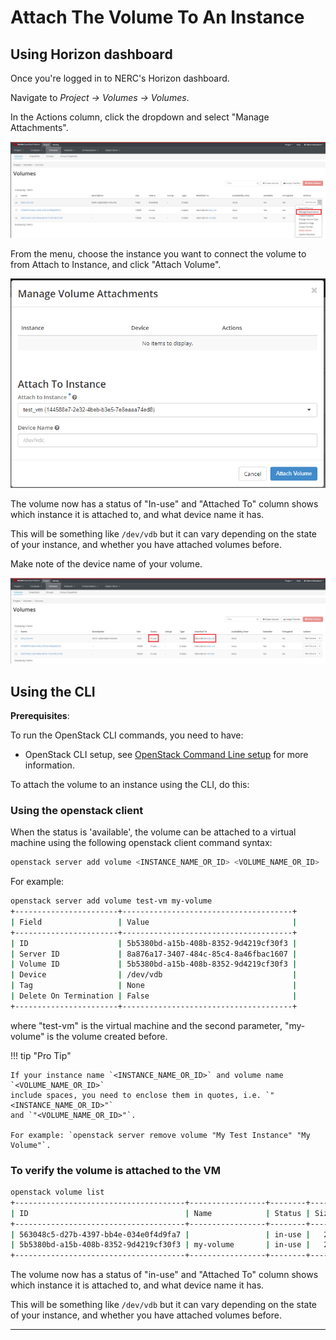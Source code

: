 # Attach The Volume To An Instance

## Using Horizon dashboard

Once you're logged in to NERC's Horizon dashboard.

Navigate to _Project -> Volumes -> Volumes_.

In the Actions column, click the dropdown and select "Manage Attachments".

![Volume Dropdown Options](images/volume_options.png)

From the menu, choose the instance you want to connect the volume to from
Attach to Instance, and click "Attach Volume".

![Attach Volume](images/volume_attach.png)

The volume now has a status of "In-use" and "Attached To" column shows which
instance it is attached to, and what device name it has.

This will be something like `/dev/vdb` but it can vary depending on the state
of your instance, and whether you have attached volumes before.

Make note of the device name of your volume.

![Attaching Volume Successful](images/volume_in_use.png)

## Using the CLI

**Prerequisites**:

To run the OpenStack CLI commands, you need to have:

-   OpenStack CLI setup, see [OpenStack Command Line setup](../openstack-cli/openstack-CLI.md#command-line-setup)
    for more information.

To attach the volume to an instance using the CLI, do this:

### Using the openstack client

When the status is 'available', the volume can be attached to a virtual machine
using the following openstack client command syntax:

```sh
openstack server add volume <INSTANCE_NAME_OR_ID> <VOLUME_NAME_OR_ID>
```

For example:

```sh
openstack server add volume test-vm my-volume
+-----------------------+--------------------------------------+
| Field                 | Value                                |
+-----------------------+--------------------------------------+
| ID                    | 5b5380bd-a15b-408b-8352-9d4219cf30f3 |
| Server ID             | 8a876a17-3407-484c-85c4-8a46fbac1607 |
| Volume ID             | 5b5380bd-a15b-408b-8352-9d4219cf30f3 |
| Device                | /dev/vdb                             |
| Tag                   | None                                 |
| Delete On Termination | False                                |
+-----------------------+--------------------------------------+
```

where "test-vm" is the virtual machine and the second parameter, "my-volume" is
the volume created before.

!!! tip "Pro Tip"

    If your instance name `<INSTANCE_NAME_OR_ID>` and volume name `<VOLUME_NAME_OR_ID>`
    include spaces, you need to enclose them in quotes, i.e. `"<INSTANCE_NAME_OR_ID>"`
    and `"<VOLUME_NAME_OR_ID>"`.

    For example: `openstack server remove volume "My Test Instance" "My Volume"`.

### To verify the volume is attached to the VM

```sh
openstack volume list
+--------------------------------------+-----------------+--------+------+----------------------------------+
| ID                                   | Name            | Status | Size | Attached to                      |
+--------------------------------------+-----------------+--------+------+----------------------------------+
| 563048c5-d27b-4397-bb4e-034e0f4d9fa7 |                 | in-use |   20 | Attached to test-vm on /dev/vda  |
| 5b5380bd-a15b-408b-8352-9d4219cf30f3 | my-volume       | in-use |   20 | Attached to test-vm on /dev/vdb  |
+--------------------------------------+-----------------+--------+------+----------------------------------+
```

The volume now has a status of "in-use" and "Attached To" column shows which
instance it is attached to, and what device name it has.

This will be something like `/dev/vdb` but it can vary depending on the state
of your instance, and whether you have attached volumes before.

---
